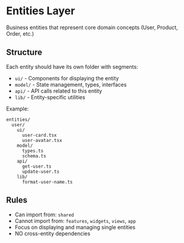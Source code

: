 # Entities Layer

Business entities that represent core domain concepts (User, Product, Order, etc.)

## Structure

Each entity should have its own folder with segments:
- `ui/` - Components for displaying the entity
- `model/` - State management, types, interfaces
- `api/` - API calls related to this entity
- `lib/` - Entity-specific utilities

Example:
```
entities/
  user/
    ui/
      user-card.tsx
      user-avatar.tsx
    model/
      types.ts
      schema.ts
    api/
      get-user.ts
      update-user.ts
    lib/
      format-user-name.ts
```

## Rules

- Can import from: `shared`
- Cannot import from: `features`, `widgets`, `views`, `app`
- Focus on displaying and managing single entities
- NO cross-entity dependencies
